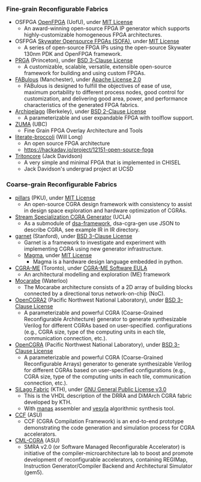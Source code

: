 ### Fine-grain Reconfigurable Fabrics
+ OSFPGA [OpenFPGA](https://github.com/lnis-uofu/OpenFPGA) (UofU), under [MIT License](https://github.com/lnis-uofu/OpenFPGA/blob/master/LICENSE)
  - An award-winning open-source FPGA IP generator which supports highly-customizable homogeneous FPGA architectures.
+ OSFPGA [Skywater Opensource FPGAs (SOFA)](https://github.com/lnis-uofu/SOFA), under [MIT License](https://github.com/lnis-uofu/SOFA/blob/master/LICENSE)
  - A series of open-source FPGA IPs using the open-source Skywater 130nm PDK and OpenFPGA framework.
+ [PRGA](https://prga.readthedocs.io/en/latest/) (Princeton), under [BSD 3-Clause License](https://github.com/PrincetonUniversity/prga/blob/release/LICENSE)
  - A customizable, scalable, versatile, extensible open-source framework for building and using custom FPGAs.
+ [FABulous](https://github.com/FPGA-Research-Manchester/FABulous) (Manchester), under [Apache License 2.0](https://github.com/FPGA-Research-Manchester/FABulous/blob/master/LICENSE)
  - FABulous is designed to fulfill the objectives of ease of use, maximum portability to different process nodes, good control for customization, and delivering good area, power, and performance characteristics of the generated FPGA fabrics.
+ [Archipelago](https://github.com/haojunliu/OpenFPGA) (Berkeley), under [BSD 2-Clause License](https://github.com/haojunliu/OpenFPGA/blob/master/LICENSE)
  - A parameterizable and user expandable FPGA with toolflow support.
+ [ZUMA](https://github.com/adbrant/zuma-fpga) (UBC)
  - Fine Grain FPGA Overlay Architecture and Tools
+ [literate-broccoli](https://github.com/ueliem/literate-broccoli) (Will Long)
  - An open source FPGA architecture
  - https://hackaday.io/project/12151-open-source-fpga
+ [Tritoncore](https://github.com/JackDavidson/OpenFPGACore-TritonCore) (Jack Davidson)
  - A very simple and minimal FPGA that is implemented in CHISEL
  - Jack Davidson's undergrad project at UCSD

### Coarse-grain Reconfigurable Fabrics
+ [pillars](https://github.com/pku-dasys/pillars) (PKU), under [MIT License](https://github.com/pku-dasys/pillars/blob/master/LICENSE)
  - An open-source CGRA design framework with consistency to assist in design space exploration and hardware optimization of CGRAs.
+ [Stream Specialization CGRA Generator](https://github.com/PolyArch/dsa-cgra-gen) (UCLA)
  - As a submodule of [dsa-framework](https://github.com/PolyArch/dsa-framework), dsa-cgra-gen use JSON to describe CGRA, see example IR in IR directory.
+ [garnet](https://github.com/StanfordAHA/garnet) (Stanford), under [BSD 3-Clause License](https://github.com/StanfordAHA/garnet/blob/master/LICENSE)
  - Garnet is a framework to investigate and experiment with implementing CGRA using new generator infrastructure.
  - [Magma](https://github.com/phanrahan/magma/), under [MIT License](https://github.com/phanrahan/magma/blob/master/LICENSE.txt)
    * Magma is a hardware design language embedded in python.
+ [CGRA-ME](http://cgra-me.ece.utoronto.ca/) (Toronto), under [CGRA-ME Software EULA](https://cgra-me.ece.utoronto.ca/license/)
  - An architectural modelling and exploration (ME) framework
+ [Mocarabe](https://git.uwaterloo.ca/watcag-public/mocarabe) (Waterloo)
  - The Mocarabe architecture consists of a 2D array of building blocks connected by a directional torus network-on-chip (NoC).
+ [OpenCGRA2](https://github.com/tancheng/OpenCGRA2) (Pacific Northwest National Laboratory), under [BSD 3-Clause License](https://github.com/tancheng/OpenCGRA2/blob/master/LICENSE)
  - A parameterizable and powerful CGRA (Coarse-Grained Reconfigurable Architecture) generator to generate synthesizable Verilog for different CGRAs based on user-specified. configurations (e.g., CGRA size, type of the computing units in each tile, communication connection, etc.).
+ [OpenCGRA](https://github.com/pnnl/OpenCGRA) (Pacific Northwest National Laboratory), under [BSD 3-Clause License](https://github.com/pnnl/OpenCGRA/blob/master/LICENSE)
  - A parameterizable and powerful CGRA (Coarse-Grained Reconfigurable Arrays) generator to generate synthesizable Verilog for different CGRAs based on user-specified configurations (e.g., CGRA size, type of the computing units in each tile, communication connection, etc.).
+ [SiLago Fabric](https://github.com/silagokth/fabric) (KTH), under [GNU General Public License v3.0](https://github.com/silagokth/fabric/blob/master/LICENSE.md)
  - This is the VHDL description of the DRRA and DiMArch CGRA fabric developed by KTH.
  - With [manas](https://github.com/silagokth/manas) assembler and [vesyla](https://github.com/silagokth/vesyla) algorithmic synthesis tool.
+ [CCF](https://github.com/cmlasu/ccf) (ASU)
  - CCF (CGRA Compilation Framework) is an end-to-end prototype demonstrating the code generation and simulation process for CGRA accelerators. 
+ [CML-CGRA](https://github.com/hoangt/cml-cgra) (ASU)
  - SMRA v2.0 (or Software Managed Reconfigurable Accelerator) is initiative of the compiler-microarchitecture lab to boost and promote development of reconfigurable accelerators, containing REGIMap, Instruction Generator/Compiler Backend and Architectural Simulator (gem5). 
